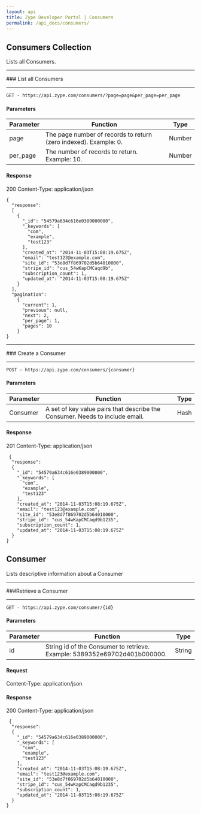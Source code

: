 ```yaml
---
layout: api
title: Zype Developer Portal | Consumers
permalink: /api_docs/consumers/
---
```


## Consumers Collection
Lists all Consumers.
<hr>
### List all Consumers
<hr>
<pre><code>GET - https://api.zype.com/consumers/?page=page&per_page=per_page
</code></pre>

#### Parameters

Parameter | Function | Type
--------- | -------- | ----
page      | The page number of records to return (zero indexed). Example: 0. | Number
per_page  | The number of records to return. Example: 10. | Number

#### Response
200
Content-Type: application/json


<pre><code>{
  "response":
  [
    {
      "_id": "54579a634c616e0389000000",
      "_keywords": [
        "com",
        "example",
        "test123"
      ],
      "created_at": "2014-11-03T15:08:19.675Z",
      "email": "test123@example.com",
      "site_id": "53e8d7f869702d5b64010000",
      "stripe_id": "cus_54wKapCMCaqd9b",
      "subscription_count": 1,
      "updated_at": "2014-11-03T15:08:19.675Z"
    }
  ],
  "pagination":
    {
      "current": 1,
      "previous": null,
      "next": 2,
      "per_page": 1,
      "pages": 10
    }
}
</code></pre>

<hr>
### Create a Consumer
<hr>
<pre><code>POST - https://api.zype.com/consumers/{consumer}
</code></pre>

#### Parameters

Parameter | Function | Type
--------- | -------- | ----
Consumer | A set of key value pairs that describe the Consumer. Needs to include email. | Hash

#### Response
201
Content-Type: application/json

<pre><code> {
  "response":
  {
    "_id": "54579a634c616e0389000000",
    "_keywords": [
      "com",
      "example",
      "test123"
    ],
    "created_at": "2014-11-03T15:08:19.675Z",
    "email": "test123@example.com",
    "site_id": "53e8d7f869702d5b64010000",
    "stripe_id": "cus_54wKapCMCaqd9b1235",
    "subscription_count": 1,
    "updated_at": "2014-11-03T15:08:19.675Z"
  }
}
</code></pre>

## Consumer
Lists descriptive information about a Consumer
<hr>
###Retrieve a Consumer
<hr>
<pre><code>GET - https://api.zype.com/consumer/{id}
</code></pre>

#### Parameters

Parameter | Function | Type
--------- | -------- | ----
id        | String id of the Consumer to retrieve. Example: 5389352e69702d401b000000. | String

#### Request
Content-Type: application/json

#### Response
200
Content-Type: application/json

<pre><code> {
  "response":
  {
    "_id": "54579a634c616e0389000000",
    "_keywords": [
      "com",
      "example",
      "test123"
    ],
    "created_at": "2014-11-03T15:08:19.675Z",
    "email": "test123@example.com",
    "site_id": "53e8d7f869702d5b64010000",
    "stripe_id": "cus_54wKapCMCaqd9b1235",
    "subscription_count": 1,
    "updated_at": "2014-11-03T15:08:19.675Z"
  }
}
</code></pre>
